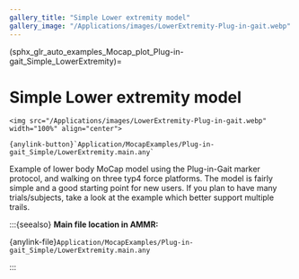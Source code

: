 ```yaml
---
gallery_title: "Simple Lower extremity model"
gallery_image: "/Applications/images/LowerExtremity-Plug-in-gait.webp"
---
```


(sphx_glr_auto_examples_Mocap_plot_Plug-in-gait_Simple_LowerExtremity)=

# Simple Lower extremity model


````{div} margin sd-text-center
<img src="/Applications/images/LowerExtremity-Plug-in-gait.webp" width="100%" align="center">

{anylink-button}`Application/MocapExamples/Plug-in-gait_Simple/LowerExtremity.main.any`

````

Example of lower body MoCap model using the Plug-in-Gait marker protocol,
and walking on three typ4 force platforms. The model is fairly simple and a
good starting point for new users. If you plan to have many trials/subjects,
take a look at the example which better support multiple trails.



:::{seealso}
**Main file location in AMMR:**

{anylink-file}`Application/MocapExamples/Plug-in-gait_Simple/LowerExtremity.main.any`

:::
